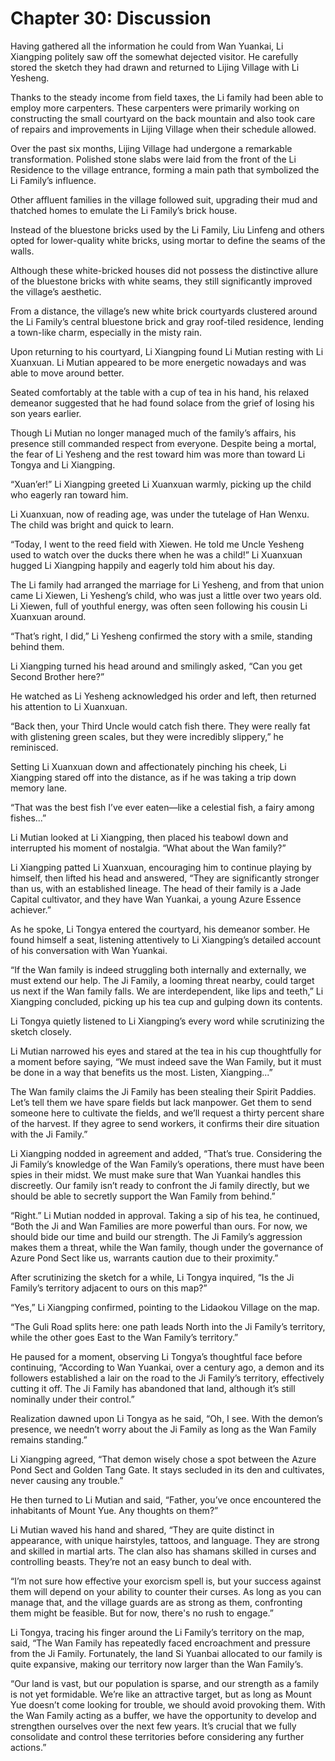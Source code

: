 # Chapter 30: Discussion

Having gathered all the information he could from Wan Yuankai, Li Xiangping politely saw off the somewhat dejected visitor. He carefully stored the sketch they had drawn and returned to Lijing Village with Li Yesheng.

Thanks to the steady income from field taxes, the Li family had been able to employ more carpenters. These carpenters were primarily working on constructing the small courtyard on the back mountain and also took care of repairs and improvements in Lijing Village when their schedule allowed.

Over the past six months, Lijing Village had undergone a remarkable transformation. Polished stone slabs were laid from the front of the Li Residence to the village entrance, forming a main path that symbolized the Li Family’s influence.

Other affluent families in the village followed suit, upgrading their mud and thatched homes to emulate the Li Family’s brick house.

Instead of the bluestone bricks used by the Li Family, Liu Linfeng and others opted for lower-quality white bricks, using mortar to define the seams of the walls.

Although these white-bricked houses did not possess the distinctive allure of the bluestone bricks with white seams, they still significantly improved the village’s aesthetic.

From a distance, the village’s new white brick courtyards clustered around the Li Family’s central bluestone brick and gray roof-tiled residence, lending a town-like charm, especially in the misty rain.

Upon returning to his courtyard, Li Xiangping found Li Mutian resting with Li Xuanxuan. Li Mutian appeared to be more energetic nowadays and was able to move around better.

Seated comfortably at the table with a cup of tea in his hand, his relaxed demeanor suggested that he had found solace from the grief of losing his son years earlier.

Though Li Mutian no longer managed much of the family’s affairs, his presence still commanded respect from everyone. Despite being a mortal, the fear of Li Yesheng and the rest toward him was more than toward Li Tongya and Li Xiangping.

“Xuan’er!” Li Xiangping greeted Li Xuanxuan warmly, picking up the child who eagerly ran toward him.

Li Xuanxuan, now of reading age, was under the tutelage of Han Wenxu. The child was bright and quick to learn.

“Today, I went to the reed field with Xiewen. He told me Uncle Yesheng used to watch over the ducks there when he was a child!” Li Xuanxuan hugged Li Xiangping happily and eagerly told him about his day.

The Li family had arranged the marriage for Li Yesheng, and from that union came Li Xiewen, Li Yesheng’s child, who was just a little over two years old. Li Xiewen, full of youthful energy, was often seen following his cousin Li Xuanxuan around.

“That’s right, I did,” Li Yesheng confirmed the story with a smile, standing behind them.

Li Xiangping turned his head around and smilingly asked, “Can you get Second Brother here?”

He watched as Li Yesheng acknowledged his order and left, then returned his attention to Li Xuanxuan.

“Back then, your Third Uncle would catch fish there. They were really fat with glistening green scales, but they were incredibly slippery,” he reminisced.

Setting Li Xuanxuan down and affectionately pinching his cheek, Li Xiangping stared off into the distance, as if he was taking a trip down memory lane.

“That was the best fish I’ve ever eaten—like a celestial fish, a fairy among fishes...”

Li Mutian looked at Li Xiangping, then placed his teabowl down and interrupted his moment of nostalgia. “What about the Wan family?”

Li Xiangping patted Li Xuanxuan, encouraging him to continue playing by himself, then lifted his head and answered, “They are significantly stronger than us, with an established lineage. The head of their family is a Jade Capital cultivator, and they have Wan Yuankai, a young Azure Essence achiever.”

As he spoke, Li Tongya entered the courtyard, his demeanor somber. He found himself a seat, listening attentively to Li Xiangping’s detailed account of his conversation with Wan Yuankai.

“If the Wan family is indeed struggling both internally and externally, we must extend our help. The Ji Family, a looming threat nearby, could target us next if the Wan family falls. We are interdependent, like lips and teeth,” Li Xiangping concluded, picking up his tea cup and gulping down its contents.

Li Tongya quietly listened to Li Xiangping’s every word while scrutinizing the sketch closely.

Li Mutian narrowed his eyes and stared at the tea in his cup thoughtfully for a moment before saying, “We must indeed save the Wan Family, but it must be done in a way that benefits us the most. Listen, Xiangping...”

The Wan family claims the Ji Family has been stealing their Spirit Paddies. Let’s tell them we have spare fields but lack manpower. Get them to send someone here to cultivate the fields, and we’ll request a thirty percent share of the harvest. If they agree to send workers, it confirms their dire situation with the Ji Family.”

Li Xiangping nodded in agreement and added, “That’s true. Considering the Ji Family’s knowledge of the Wan Family’s operations, there must have been spies in their midst. We must make sure that Wan Yuankai handles this discreetly. Our family isn’t ready to confront the Ji family directly, but we should be able to secretly support the Wan Family from behind.”

“Right.” Li Mutian nodded in approval. Taking a sip of his tea, he continued, “Both the Ji and Wan Families are more powerful than ours. For now, we should bide our time and build our strength. The Ji Family’s aggression makes them a threat, while the Wan family, though under the governance of Azure Pond Sect like us, warrants caution due to their proximity.”

After scrutinizing the sketch for a while, Li Tongya inquired, “Is the Ji Family’s territory adjacent to ours on this map?”

“Yes,” Li Xiangping confirmed, pointing to the Lidaokou Village on the map.

“The Guli Road splits here: one path leads North into the Ji Family’s territory, while the other goes East to the Wan Family’s territory.”

He paused for a moment, observing Li Tongya’s thoughtful face before continuing, “According to Wan Yuankai, over a century ago, a demon and its followers established a lair on the road to the Ji Family’s territory, effectively cutting it off. The Ji Family has abandoned that land, although it’s still nominally under their control.”

Realization dawned upon Li Tongya as he said, “Oh, I see. With the demon’s presence, we needn’t worry about the Ji Family as long as the Wan Family remains standing.”

Li Xiangping agreed, “That demon wisely chose a spot between the Azure Pond Sect and Golden Tang Gate. It stays secluded in its den and cultivates, never causing any trouble.”

He then turned to Li Mutian and said, “Father, you’ve once encountered the inhabitants of Mount Yue. Any thoughts on them?”

Li Mutian waved his hand and shared, “They are quite distinct in appearance, with unique hairstyles, tattoos, and language. They are strong and skilled in martial arts. The clan also has shamans skilled in curses and controlling beasts. They’re not an easy bunch to deal with.

“I’m not sure how effective your exorcism spell is, but your success against them will depend on your ability to counter their curses. As long as you can manage that, and the village guards are as strong as them, confronting them might be feasible. But for now, there's no rush to engage.”

Li Tongya, tracing his finger around the Li Family’s territory on the map, said, “The Wan Family has repeatedly faced encroachment and pressure from the Ji Family. Fortunately, the land Si Yuanbai allocated to our family is quite expansive, making our territory now larger than the Wan Family’s.

“Our land is vast, but our population is sparse, and our strength as a family is not yet formidable. We’re like an attractive target, but as long as Mount Yue doesn’t come looking for trouble, we should avoid provoking them. With the Wan Family acting as a buffer, we have the opportunity to develop and strengthen ourselves over the next few years. It’s crucial that we fully consolidate and control these territories before considering any further actions.”
